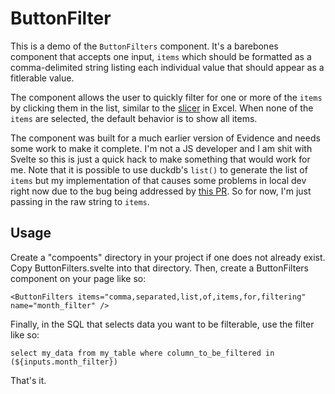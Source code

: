 # ButtonFilter

This is a demo of the `ButtonFilters` component. It's a barebones component that accepts one input, `items` which should be formatted as 
a comma-delimited string listing each individual value that should appear as a fitlerable value.

The component allows the user to quickly filter for one or more of the `items` by clicking them in the list, similar to the [slicer](https://support.microsoft.com/en-us/office/use-slicers-to-filter-data-249f966b-a9d5-4b0f-b31a-12651785d29d) in Excel. When none of the `items` are selected, the default behavior is to show 
all items.

The component was built for a much earlier version of Evidence and needs some work to make it complete. I'm not a JS developer and I am shit with Svelte so this 
is just a quick hack to make something that would work for me. Note that it is possible to use duckdb's `list()` to generate the list of `items` but my implementation of that causes some problems in local dev right now due to the bug being addressed by [this PR](https://github.com/evidence-dev/evidence/pull/3032). So for now, I'm just passing in the raw string to `items`.

## Usage

Create a "compoents" directory in your project if one does not already exist. Copy ButtonFilters.svelte into that directory. Then, create a ButtonFilters component on your page like so:

`<ButtonFilters items="comma,separated,list,of,items,for,filtering" name="month_filter" />`

Finally, in the SQL that selects data you want to be filterable, use the filter like so:

`select my_data
from my_table
where column_to_be_filtered in (${inputs.month_filter})`

That's it.